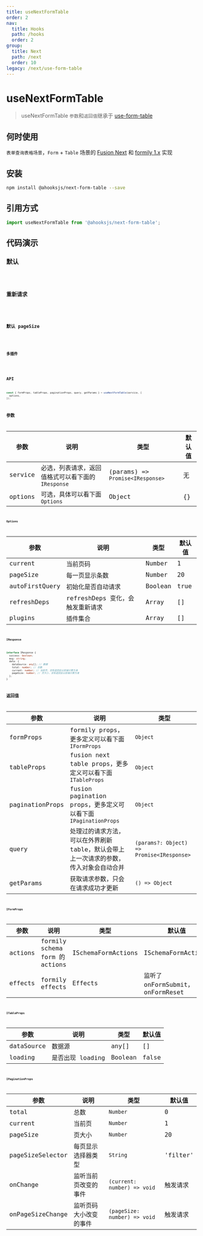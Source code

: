 ```yaml
---
title: useNextFormTable
order: 2
nav:
  title: Hooks
  path: /hooks
  order: 2
group:
  title: Next
  path: /next
  order: 10
legacy: /next/use-form-table
---
```


# useNextFormTable

> useNextFormTable `参数`和`返回值`继承于 [use-form-table](../core/use-form-table)

## 何时使用

`表单查询表格场景`，`Form` + `Table` 场景的 [Fusion Next](https://github.com/alibaba-fusion/next) 和 [formily 1.x](https://formilyjs.org) 实现

## 安装

```sh
npm install @ahooksjs/next-form-table --save
```

## 引用方式

```js
import useNextFormTable from '@ahooksjs/next-form-table';
```

## 代码演示

### 默认

<code src="./demo/default.tsx" />

### 重新请求

<code src="./demo/refreshDeps.tsx" />

### 默认 pageSize

<code src="./demo/pageSize.tsx" />

### 多插件

<code src="./demo/all.tsx" />

## API

```js
const { formProps, tableProps, paginationProps, query, getParams } = useNextFormTable(service, [
  options,
]);
```

## 参数

| 参数    | 说明                                               | 类型                             | 默认值 |
| ------- | -------------------------------------------------- | -------------------------------- | ------ |
| service | 必选，列表请求，返回值格式可以看下面的 `IResponse` | (params) => `Promise<IResponse>` | 无     |
| options | 可选，具体可以看下面 `Options`                     | Object                           | {}     |

#### Options

| 参数           | 说明                             | 类型    | 默认值 |
| -------------- | -------------------------------- | ------- | ------ |
| current        | 当前页码                         | Number  | 1      |
| pageSize       | 每一页显示条数                   | Number  | 20     |
| autoFirstQuery | 初始化是否自动请求               | Boolean | true   |
| refreshDeps    | refreshDeps 变化，会触发重新请求 | Array   | []     |
| plugins        | 插件集合                         | Array   | []     |

#### IResponse

```ts
interface IResponse {
  success: boolean;
  msg: string;
  data: {
    dataSource: any[]; // 数据
    total: number; // 总数
    current: number; // 当前页，没有返回会以前端计算为准
    pageSize: number; // 页大小，没有返回会以前端计算为准
  };
}
```

## 返回值

| 参数            | 说明                                                                                     | 类型                                      |
| --------------- | ---------------------------------------------------------------------------------------- | ----------------------------------------- |
| formProps       | formily props，更多定义可以看下面 `IFormProps`                                           | `Object`                                  |
| tableProps      | fusion next table props，更多定义可以看下面 `ITableProps`                                | `Object`                                  |
| paginationProps | fusion pagination props，更多定义可以看下面 `IPaginationProps`                           | `Object`                                  |
| query           | 处理过的请求方法，可以在外界刷新 table，默认会带上上一次请求的参数，传入对象会自动合并 | `(params?: Object) => Promise<IResponse>` |
| getParams       | 获取请求参数，只会在请求成功才更新                                                       | `() => Object`                            |

#### IFormProps

| 参数    | 说明                           | 类型               | 默认值                           |
| ------- | ------------------------------ | ------------------ | -------------------------------- |
| actions | formily schema form 的 actions | ISchemaFormActions | ISchemaFormActions               |
| effects | formily effects                | Effects            | 监听了 onFormSubmit，onFormReset |

#### ITableProps

| 参数       | 说明             | 类型    | 默认值 |
| ---------- | ---------------- | ------- | ------ |
| dataSource | 数据源           | any[]   | []     |
| loading    | 是否出现 loading | Boolean | false  |

#### IPaginationProps

| 参数             | 说明                   | 类型                         | 默认值   |
| ---------------- | ---------------------- | ---------------------------- | -------- |
| total            | 总数                   | `Number`                     | 0        |
| current          | 当前页                 | `Number`                     | 1        |
| pageSize         | 页大小                 | `Number`                     | 20       |
| pageSizeSelector | 每页显示选择器类型     | `String`                     | 'filter' |
| onChange         | 监听当前页改变的事件   | `(current: number) => void`  | 触发请求 |
| onPageSizeChange | 监听页码大小改变的事件 | `(pageSize: number) => void` | 触发请求 |

